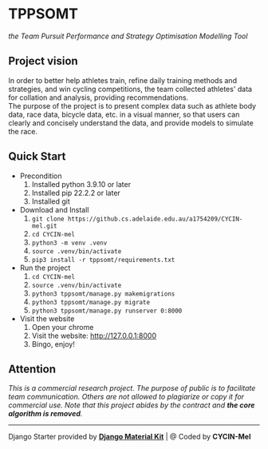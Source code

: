 # TPPSOMT
_the Team Pursuit Performance and Strategy Optimisation Modelling Tool_  

## Project vision  
In order to better help athletes train, refine daily training methods and strategies, and win cycling competitions, the team collected athletes' data for collation and analysis, providing recommendations.  
The purpose of the project is to present complex data such as athlete body data, race data, bicycle data, etc. in a visual manner, so that users can clearly and concisely understand the data, and provide models to simulate the race.

## Quick Start
- Precondition  
    1. Installed python 3.9.10 or later  
    2. Installed pip 22.2.2 or later  
    3. Installed git  
- Download and Install
    1. `git clone https://github.cs.adelaide.edu.au/a1754209/CYCIN-mel.git`  
    2. `cd CYCIN-mel`  
    3. `python3 -m venv .venv`  
    4. `source .venv/bin/activate`  
    5. `pip3 install -r tppsomt/requirements.txt`  
- Run the project
    1. `cd CYCIN-mel`  
    2. `source .venv/bin/activate`  
    3. `python3 tppsomt/manage.py makemigrations`
    4. `python3 tppsomt/manage.py migrate`
    5. `python3 tppsomt/manage.py runserver 0:8000`  
- Visit the website  
    1. Open your chrome  
    2. Visit the website: http://127.0.0.1:8000  
    3. Bingo, enjoy!  

## Attention
_This is a commercial research project. The purpose of public is to facilitate team communication. Others are not allowed to plagiarize or copy it for commercial use. Note that this project abides by the contract and **the core algorithm is removed**._

---
Django Starter provided by **[Django Material Kit](https://appseed.us/product/material-kit/django/)** | @ Coded by **CYCIN-Mel** 


